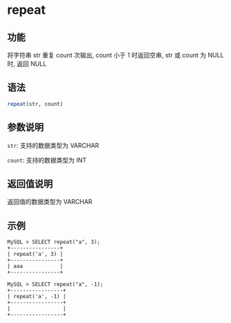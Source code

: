 # repeat

## 功能

将字符串 str 重复 count 次输出, count 小于 1 时返回空串, str 或 count 为 NULL 时, 返回 NULL

## 语法

```Haskell
repeat(str, count)
```

## 参数说明

`str`: 支持的数据类型为 VARCHAR

`count`: 支持的数据类型为 INT

## 返回值说明

返回值的数据类型为 VARCHAR

## 示例

```Plain Text
MySQL > SELECT repeat("a", 3);
+----------------+
| repeat('a', 3) |
+----------------+
| aaa            |
+----------------+

MySQL > SELECT repeat("a", -1);
+-----------------+
| repeat('a', -1) |
+-----------------+
|                 |
+-----------------+
```
